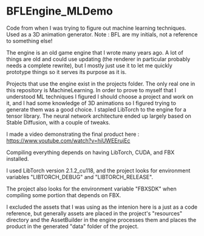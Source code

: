# BFLEngine_MLDemo
Code from when I was trying to figure out machine learning techniques.  Used as a 3D animation generator.
Note : BFL are my initials, not a reference to something else!


The engine is an old game engine that I wrote many years ago.  A lot of things are old and could use updating (the renderer in particular probably needs a complete rewrite), but I mostly just use it to let me quickly prototype things so it serves its purpose as it is.

Projects that use the engine exist in the projects folder.  The only real one in this repository is MachineLearning.  In order to prove to myself that I understood ML techniques I figured I should choose a project and work on it, and I had some knowledge of 3D animations so I figured trying to generate them was a good choice.  I stapled LibTorch to the engine for a tensor library.  The neural network architecture ended up largely based on Stable Diffusion, with a couple of tweaks.

I made a video demonstrating the final product here : https://www.youtube.com/watch?v=hiUWEErujEc

Compiling everything depends on having LibTorch, CUDA, and FBX installed.

I used LibTorch version 2.1.2_cu118, and the project looks for environment variables "LIBTORCH_DEBUG" and "LIBTORCH_RELEASE".

The project also looks for the environment variable "FBXSDK" when compiling some portion that depends on FBX.

I excluded the assets that I was using as the intenion here is a just as a code reference, but generally assets are placed in the project's "resources" directory and the AssetBuilder in the engine processes them and places the product in the generated "data" folder of the project.
